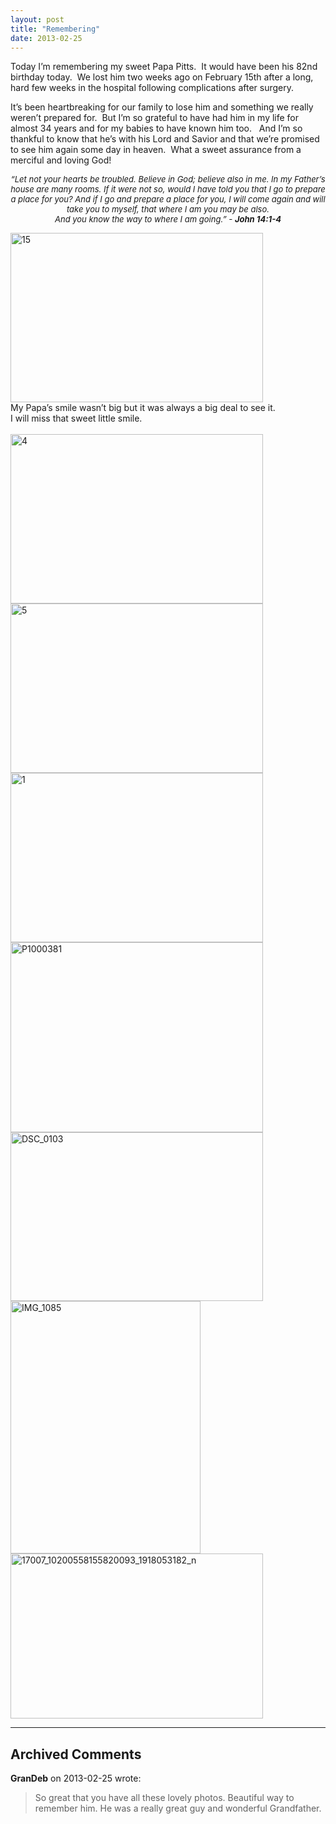 ```yaml
---
layout: post
title: "Remembering"
date: 2013-02-25
---
```


<p>Today I’m remembering my sweet Papa Pitts.&#160; It would have been his 82nd birthday today.&#160; We lost him two weeks ago on February 15th after a long, hard few weeks in the hospital following complications after surgery.&#160; </p>  <p>It’s been heartbreaking for our family to lose him and something we really weren’t prepared for.&#160; But I’m so grateful to have had him in my life for almost 34 years and for my babies to have known him too.&#160;&#160; And I’m so thankful to know that he’s with his Lord and Savior and that we’re promised to see him again some day in heaven.&#160; What a sweet assurance from a merciful and loving God!&#160; </p>  <p align="center"><em><font size="2">“Let not your hearts be troubled. Believe in God; believe also in me. In my Father’s house are many rooms. If it were not so, would I have told you that I go to prepare a place for you? And if I go and prepare a place for you, I will come again and will take you to myself, that where I am you may be also.        <br /></font></em><em><font size="2">And you know the way to where I am going.” - </font><strong><font size="2">John 14:1-4</font><em> </em></strong></em></p>  <p align="left"><a href="/thepaladinos/assets/images/15.jpg" target="_blank"><img style="background-image: none; border-bottom: 0px; border-left: 0px; padding-left: 0px; padding-right: 0px; display: inline; border-top: 0px; border-right: 0px; padding-top: 0px" title="15" border="0" alt="15" src="/thepaladinos/assets/images/15_thumb.jpg" width="404" height="271" /></a>    <br />My Papa’s smile wasn’t big but it was always a big deal to see it.&#160; <br />I will miss that sweet little smile.    <br />&#160; <br /><a href="/thepaladinos/assets/images/4.jpg" target="_blank"><img style="background-image: none; border-bottom: 0px; border-left: 0px; padding-left: 0px; padding-right: 0px; display: inline; border-top: 0px; border-right: 0px; padding-top: 0px" title="4" border="0" alt="4" src="/thepaladinos/assets/images/4_thumb.jpg" width="404" height="271" /></a>    <br /><a href="/thepaladinos/assets/images/5.jpg" target="_blank"><img style="background-image: none; border-bottom: 0px; border-left: 0px; padding-left: 0px; padding-right: 0px; display: inline; border-top: 0px; border-right: 0px; padding-top: 0px" title="5" border="0" alt="5" src="/thepaladinos/assets/images/5_thumb.jpg" width="404" height="271" /></a><a href="/thepaladinos/assets/images/1.jpg" target="_blank"><img style="background-image: none; border-right-width: 0px; padding-left: 0px; padding-right: 0px; display: inline; border-top-width: 0px; border-bottom-width: 0px; border-left-width: 0px; padding-top: 0px" title="1" border="0" alt="1" src="/thepaladinos/assets/images/1_thumb.jpg" width="404" height="271" /></a>    <br /><a href="/thepaladinos/assets/images/P1000381.jpg" target="_blank"><img style="background-image: none; border-bottom: 0px; border-left: 0px; padding-left: 0px; padding-right: 0px; display: inline; border-top: 0px; border-right: 0px; padding-top: 0px" title="P1000381" border="0" alt="P1000381" src="/thepaladinos/assets/images/P1000381_thumb.jpg" width="404" height="304" /></a>    <br /><a href="/thepaladinos/assets/images/DSC_0103.jpg" target="_blank"><img style="background-image: none; border-bottom: 0px; border-left: 0px; padding-left: 0px; padding-right: 0px; display: inline; border-top: 0px; border-right: 0px; padding-top: 0px" title="DSC_0103" border="0" alt="DSC_0103" src="/thepaladinos/assets/images/DSC_0103_thumb.jpg" width="404" height="270" /></a>    <br /><a href="/thepaladinos/assets/images/IMG_1085.jpg" target="_blank"><img style="background-image: none; border-bottom: 0px; border-left: 0px; padding-left: 0px; padding-right: 0px; display: inline; border-top: 0px; border-right: 0px; padding-top: 0px" title="IMG_1085" border="0" alt="IMG_1085" src="/thepaladinos/assets/images/IMG_1085_thumb.jpg" width="304" height="404" /></a>    <br /><a href="/thepaladinos/assets/images/17007_10200558155820093_1918053182_n.jpg" target="_blank"><img style="background-image: none; border-bottom: 0px; border-left: 0px; padding-left: 0px; padding-right: 0px; display: inline; border-top: 0px; border-right: 0px; padding-top: 0px" title="17007_10200558155820093_1918053182_n" border="0" alt="17007_10200558155820093_1918053182_n" src="/thepaladinos/assets/images/17007_10200558155820093_1918053182_n_thumb.jpg" width="404" height="264" /></a></p>


---

## Archived Comments

**GranDeb** on 2013-02-25 wrote:

> So great that you have all these lovely photos.  Beautiful way to remember him.  He was a really great guy and wonderful Grandfather.
